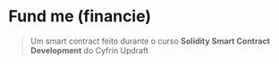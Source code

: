 
# Fund me (financie)

> Um smart contract feito durante o curso **Solidity Smart Contract Development** do Cyfrin Updraft 




